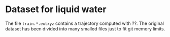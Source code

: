 # Dataset for liquid water
The file `train.*.extxyz` contains a trajectory computed with ??.
The original dataset has been divided into many smalled files just to fit git memory limits.